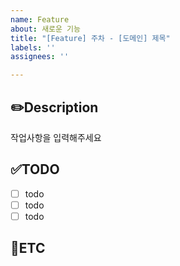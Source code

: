 ```yaml
---
name: Feature
about: 새로운 기능
title: "[Feature] 주차 - [도메인] 제목"
labels: ''
assignees: ''

---
```


✏️Description
-
작업사항을 입력해주세요

✅TODO
-
- [ ] todo
- [ ] todo
- [ ] todo

🐾ETC
-
